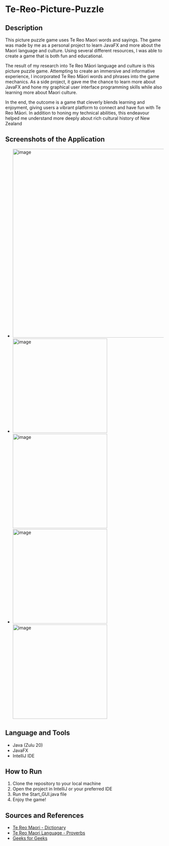 # Te-Reo-Picture-Puzzle 

## Description 
This picture puzzle game uses Te Reo Maori words and sayings. The game was made by me as a personal project to learn JavaFX and more about the Maori language and culture. Using several different resources, I was able to create a game that is both fun and educational.

The result of my research into Te Reo Māori language and culture is this picture puzzle game. Attempting to create an immersive and informative experience, I incorporated Te Reo Māori words and phrases into the game mechanics. As a side project, it gave me the chance to learn more about JavaFX and hone my graphical user interface programming skills while also learning more about Maori culture.

In the end, the outcome is a game that cleverly blends learning and enjoyment, giving users a vibrant platform to connect and have fun with Te Reo Māori. In addition to honing my technical abilities, this endeavour helped me understand more deeply about rich cultural history of New Zealand

## Screenshots of the Application 
- <img width="600" alt="image" src="https://github.com/neerajpatel1234/Te-Reo-Picture-Puzzle/assets/114114241/27a0e125-5e94-4c8c-b5e3-105078bc73a0">
- <img width="300" alt="image" src="https://github.com/neerajpatel1234/Te-Reo-Picture-Puzzle/assets/114114241/02653305-9685-491f-b3bc-38694a881fb6"> <img width="300" alt="image" src="https://github.com/neerajpatel1234/Te-Reo-Picture-Puzzle/assets/114114241/45619bd1-8448-4683-a5d8-2ebc8b179223">
- <img width="300" alt="image" src="https://github.com/neerajpatel1234/Te-Reo-Picture-Puzzle/assets/114114241/1c44345c-702c-43a6-a1f7-c3d9bda56193"> <img width="300" alt="image" src="https://github.com/neerajpatel1234/Te-Reo-Picture-Puzzle/assets/114114241/43b542af-a8fe-453b-9448-ecb4310250a9">




## Language and Tools 
- Java (Zulu 20)
- JavaFX
- IntelliJ IDE 

## How to Run 
1. Clone the repository to your local machine
2. Open the project in IntelliJ or your preferred IDE
3. Run the Start_GUI.java file
4. Enjoy the game!

## Sources and References 
* [Te Reo Maori - Dictionary](https://www.maoridictionary.co.nz/)
* [Te Reo Maori Language - Proverbs](https://www.maorilanguage.net/maori-proverbs)
* [Geeks for Geeks](https://www.geeksforgeeks.org/memory-game-in-java/)

